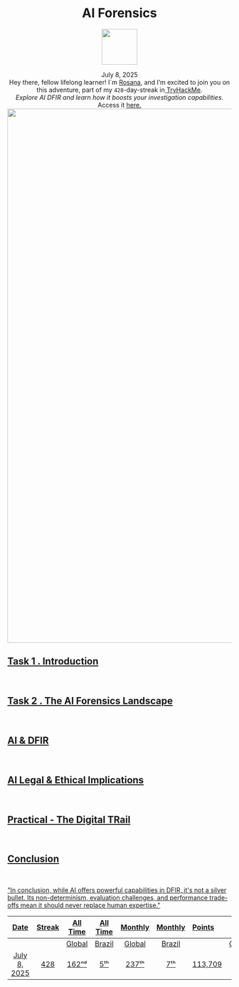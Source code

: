 <h1 align="center">AI Forensics</h1>
<p align="center"><img width="80px" src="https://github.com/user-attachments/assets/b0287f17-65f7-4d3a-a1cd-c6ba11a21784"><br>
<p align="center">July 8, 2025<br> Hey there, fellow lifelong learner! I´m <a href="https://www.linkedin.com/in/rosanafssantos/">Rosana</a>, 
and I’m excited to join you on this adventure, part of my <code>428</code>-day-streak in<a href="https://tryhackme.com"> TryHackMe</a>.<br>
<em>Explore AI DFIR and learn how it boosts your investigation capabilities</em>.<br>
Access it <a href=https://tryhackme.com/room/defadversarialattacks"</a>here.<br>
<img width="1200px" src="https://github.com/user-attachments/assets/138d26e5-c9b0-425b-80cd-68dd3e134e28"></p>

<h2>Task 1 . Introduction</h2>

<br>

<h2>Task 2 . The AI Forensics Landscape</h2>

<br>

<h2>AI & DFIR</h2>

<br>

<h2>AI Legal & Ethical Implications</h2>

<br>

<h2>Practical - The Digital TRail</h2>

<br>

<h2>Conclusion</h2>

<br>

"In conclusion, while AI offers powerful capabilities in DFIR, it's not a silver bullet. Its non-determinism, evaluation challenges, and performance trade-offs mean it should never replace human expertise."

<div align="center">

| Date              | Streak   | All Time     | All Time     | Monthly     | Monthly    | Points   | Rooms     | Badges    |
| :---------------: | :------: | :----------: | :----------: | :---------: | :--------: | :------  | :-------: | :-------: |
|                   |          |    Global    |    Brazil    |    Global   |   Brazil   |          | Completed |           |
| July 8, 2025      | 428      |     162ⁿᵈ    |      5ᵗʰ     |    237ᵗʰ    |     7ᵗʰ    |  113,709 |    838    |     64   |

</div>
